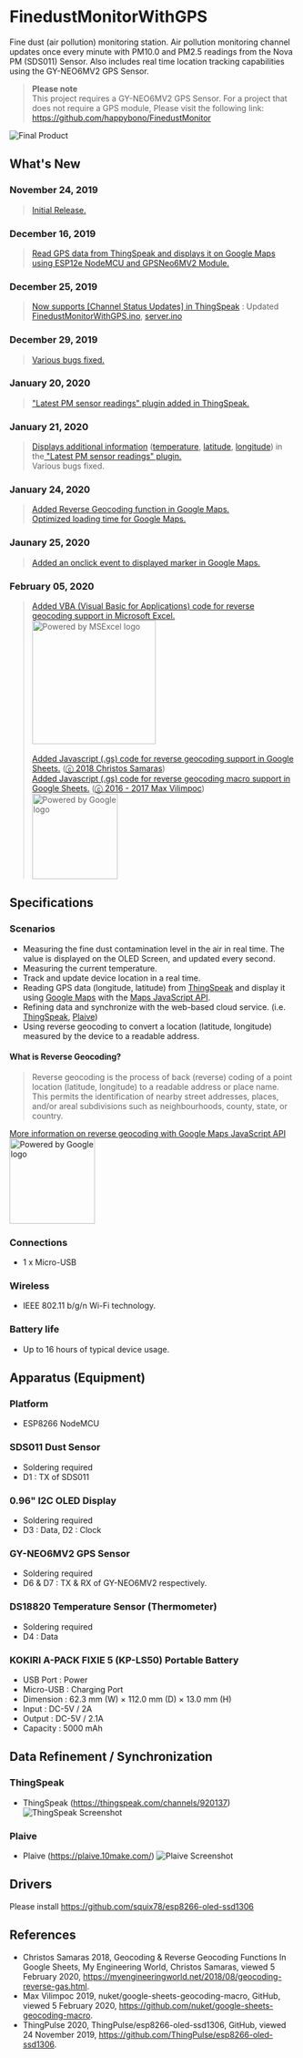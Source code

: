 # FinedustMonitorWithGPS
Fine dust (air pollution) monitoring station. Air pollution monitoring channel updates once every minute with PM10.0 and PM2.5 readings from the Nova PM (SDS011) Sensor. Also includes real time location tracking capabilities using the GY-NEO6MV2 GPS Sensor.
 
>**Please note** <br>
This project requires a GY-NEO6MV2 GPS Sensor. For a project that does not require a GPS module, Please visit the following link: https://github.com/happybono/FinedustMonitor
 
![Final Product](20191126_082913.jpg)

## What's New
### November 24, 2019
>[Initial Release.](https://github.com/happybono/FinedustMonitorWithGPS/commit/aa9cbf7b85308d91ce775d71c36cdd96b5740529)

### December 16, 2019
>[Read GPS data from ThingSpeak and displays it on Google Maps using ESP12e NodeMCU and GPSNeo6MV2 Module.](https://github.com/happybono/FinedustMonitorWithGPS/blob/master/Maps/GoogleMaps.html "FinedustMonitorWithGPS/Maps/GoogleMaps.html")

### December 25, 2019
>[Now supports [Channel Status Updates] in ThingSpeak](https://thingspeak.com/channels/920137) : Updated [FinedustMonitorWithGPS.ino](https://github.com/happybono/FinedustMonitorWithGPS/commit/01367946fd2dc10b39b39dec19309892311e92ea "/FinedustMonitorWithGPS/FinedustMonitorWithGPS.ino"), [server.ino](https://github.com/happybono/FinedustMonitorWithGPS/commit/3c3a89e9d8a4e45f591379dc96e2e7b67e15914d "/FinedustMonitorWithGPS/server.ino")

### December 29, 2019
>[Various bugs fixed.](https://github.com/happybono/FinedustMonitorWithGPS/commit/d6d25d7cf4dc4b91f174259ea1e473220ab79385)

### January 20, 2020
>["Latest PM sensor readings" plugin added in ThingSpeak.](https://github.com/happybono/FinedustMonitorWithGPS/tree/master/Plugins)

### January 21, 2020
>[Displays additional information](https://github.com/happybono/FinedustMonitorWithGPS/blob/2882255266a72da46fa2a047b24e56b23cf94838/Plugins/StatusUpdates/CSS.css#L10) ([temperature](https://github.com/happybono/FinedustMonitorWithGPS/blob/2882255266a72da46fa2a047b24e56b23cf94838/Plugins/StatusUpdates/JavaScript.html#L34), [latitude](https://github.com/happybono/FinedustMonitorWithGPS/blob/2882255266a72da46fa2a047b24e56b23cf94838/Plugins/StatusUpdates/JavaScript.html#L35), [longitude](https://github.com/happybono/FinedustMonitorWithGPS/blob/2882255266a72da46fa2a047b24e56b23cf94838/Plugins/StatusUpdates/JavaScript.html#L36)) in the[ "Latest PM sensor readings" plugin.](https://github.com/happybono/FinedustMonitorWithGPS/tree/master/Plugins/StatusUpdates)<br>
>Various bugs fixed.

### January 24, 2020
>[Added Reverse Geocoding function in Google Maps.](https://github.com/happybono/FinedustMonitorWithGPS/blob/95abbb8ae55be63581fe9892d7d798f0c71eb8e6/Maps/GoogleMaps.html#L26)<br>
>[Optimized loading time for Google Maps.](https://github.com/happybono/FinedustMonitorWithGPS/blob/95abbb8ae55be63581fe9892d7d798f0c71eb8e6/Maps/GoogleMaps.html)

### Jaunary 25, 2020
>[Added an onclick event to displayed marker in Google Maps.](https://github.com/happybono/FinedustMonitorWithGPS/blob/95abbb8ae55be63581fe9892d7d798f0c71eb8e6/Maps/GoogleMaps.html#L80)

### February 05, 2020
>[Added VBA (Visual Basic for Applications) code for reverse geocoding support in Microsoft Excel.](https://github.com/happybono/FinedustMonitorWithGPS/blob/master/Maps/Excel/ReverseGeocoding.vb)<br>
><img src="https://github.com/happybono/FinedustMonitorWithGPS/blob/master/powered_by_msexcel_on_white.png" alt="Powered by MSExcel logo" width="217"/><br><br>
>[Added Javascript (.gs) code for reverse geocoding support in Google Sheets.](https://github.com/happybono/FinedustMonitorWithGPS/blob/master/Maps/Excel/GoogleSheets.gs) ([ⓒ 2018 Christos Samaras](https://myengineeringworld.net/2018/08/geocoding-reverse-gas.html))<br>
>[Added Javascript (.gs) code for reverse geocoding macro support in Google Sheets.](https://github.com/happybono/FinedustMonitorWithGPS/blob/master/Maps/Excel/GoogleSheetsGeocodingMacro.gs) ([ⓒ 2016 - 2017 Max Vilimpoc](https://github.com/nuket/google-sheets-geocoding-macro))<br>
><img src="https://github.com/happybono/FinedustMonitorWithGPS/blob/master/powered_by_google_on_white.png" alt="Powered by Google logo" width="150"/>

## Specifications
### Scenarios
* Measuring the fine dust contamination level in the air in real time. The value is displayed on the OLED Screen, and updated every second.
* Measuring the current temperature.
* Track and update device location in a real time.
* Reading GPS data (longitude, latitude) from [ThingSpeak](https://thingspeak.com/channels/920137) and display it using [Google Maps](https://www.google.com/maps/) with the [Maps JavaScript API](https://developers.google.com/maps/documentation/javascript/tutorial).
* Refining data and synchronize with the web-based cloud service. (i.e. [ThingSpeak](https://www.thingspeak.com/), [Plaive](https://plaive.10make.com/))
* Using reverse geocoding to convert a location (latitude, longitude) measured by the device to a readable address.

#### What is Reverse Geocoding?
>Reverse geocoding is the process of back (reverse) coding of a point location (latitude, longitude) to a readable address or place name. This permits the identification of nearby street addresses, places, and/or areal subdivisions such as neighbourhoods, county, state, or country.

[More information on reverse geocoding with Google Maps JavaScript API](https://developers.google.com/maps/documentation/geocoding/intro#ReverseGeocoding)
<br>
<img src="https://github.com/happybono/FinedustMonitorWithGPS/blob/master/powered_by_google_on_white.png" alt="Powered by Google logo" width="150"/>

### Connections
* 1 x Micro-USB

### Wireless
* IEEE 802.11 b/g/n Wi-Fi technology.

### Battery life 
* Up to 16 hours of typical device usage.

## Apparatus (Equipment)
### Platform
* ESP8266 NodeMCU

### SDS011 Dust Sensor
* Soldering required
* D1 : TX of SDS011

### 0.96" I2C OLED Display 
* Soldering required
* D3 : Data, D2 : Clock

### GY-NEO6MV2 GPS Sensor
* Soldering required
* D6 & D7 : TX & RX of GY-NEO6MV2 respectively.

### DS18820 Temperature Sensor (Thermometer)
* Soldering required
* D4 : Data

### KOKIRI A-PACK FIXIE 5 (KP-LS50) Portable Battery
* USB Port : Power
* Micro-USB : Charging Port
* Dimension : 62.3 mm (W) × 112.0 mm (D) × 13.0 mm (H)
* Input : DC-5V / 2A
* Output : DC-5V / 2.1A
* Capacity : 5000 mAh

## Data Refinement / Synchronization
### ThingSpeak
* ThingSpeak (https://thingspeak.com/channels/920137)
![ThingSpeak Screenshot](ThingSpeak.png)
  
### Plaive
* Plaive (https://plaive.10make.com/)
![Plaive Screenshot](Plaive.png)

## Drivers
Please install https://github.com/squix78/esp8266-oled-ssd1306

## References
* Christos Samaras 2018, Geocoding & Reverse Geocoding Functions In Google Sheets, My Engineering World, Christos Samaras, viewed 5 February 2020, <https://myengineeringworld.net/2018/08/geocoding-reverse-gas.html>.
* Max Vilimpoc 2019, nuket/google-sheets-geocoding-macro, GitHub, viewed 5 February 2020, <https://github.com/nuket/google-sheets-geocoding-macro>.
* ThingPulse 2020, ThingPulse/esp8266-oled-ssd1306, GitHub, viewed 24 November 2019, <https://github.com/ThingPulse/esp8266-oled-ssd1306>.
